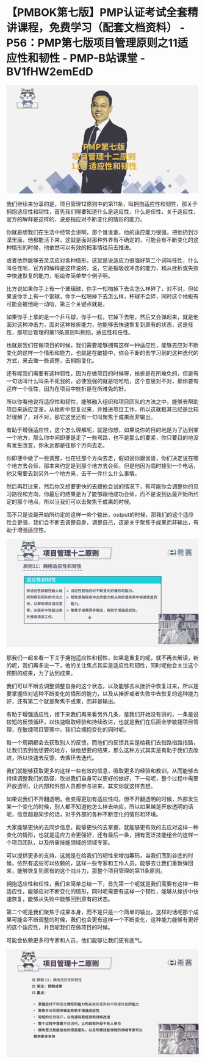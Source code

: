 # 【PMBOK第七版】PMP认证考试全套精讲课程，免费学习（配套文档资料） - P56：PMP第七版项目管理原则之11适应性和韧性 - PMP-B站课堂 - BV1fHW2emEdD

![](img/e3d018a7db9960427bcf34253471abf0_0.png)

我们继续来分享的是，项目管理12原则中的第11条，叫拥抱适应性和韧性，那关于拥抱适应性和韧性，首先我们得要知道什么是适应性，什么是任性，关于适应性，官方的解释是这样的，说是指应对不断变化的情形的能力。

你就是想我们在生活中经常会讲啊，那个谁谁谁，他的适应能力很强，把他扔到沙漠里面，他都能活下来，这就是面对那种外界有不确定的，可能会有不断变化的这种情形的时候，他依然可以有效的把事情往前去推进。

或者依然能够去灵活应对各种情形，这就是说适应力很强好第二个词叫任性，什么叫任性呢，官方的解释是这样说的，说，它是指吸收冲击的能力，和从挫折或失败中快速恢复的能力，呃给你简单举个例子啊。

比方说如果你手上有一个玻璃球，你手一松啪掉下去会怎么样碎了，对不对，但如果说你手上有一个钢球，你手一松啪掉下去怎么样，杆球不会碎，同时这个地板有可能会被他砸一动哈，第三个关键点就是。

如果你手上拿的是一个乒乓球，你手一松，它掉下去啪，然后又会弹起来，就是他面对这种冲击力，面对这种挫折能力，他能够去快速恢复到原有的状态，这是任性，那项目管理的第11条原则叫拥抱，适应性和任性。

也就是我们在做项目的时候，我们需要能够拥有这样一种适应性，能够去应对不断变化的这样一个情形和能力，也就是在敏捷中，你会不断的去学习到的这种迭代的方式，来去做一些调整，去拥抱变化。

还有呢我们需要有这种韧性，因为在做项目的时候呀，挫折是在所难免的，但是有一句话叫什么叫杀不死我的，必使我强的就是哈哈哈，这个意思对不对，那你要有这样一个任性，因为在项目中挫折是在所难免的好。

所以你看他说将适应性和韧性，能够融入组织和项目团队的方法之中，能够去帮助项目来适应变革，从挫折中恢复过来，并推进项目工作，所以这就极其已经是比较好理解了，对不对，那它这里还有一句叫聚焦于成果而非输出。

有助于增强适应性，这个怎么理解呢，就是你想，如果说你的目的地是为了达到某一个地方，那么你中间即便是走了一些弯路，也不是那么的要紧，你只要目的地没有发生改变，你永远都是往那个方向去走。

你即便中做了一些调整，也在往那个方向去走，假如说你跟谁谁，你们决定说在哪个地方去会师，那本来约定是到那个地方去会师，但是他因为临时接到一个电话，他又需要去到另外一个地方来，去干一件什么什么事情。

然后再赶过来，然后你又想要更快的去跟他会试的情况下，有可能你会调整你的见习路径和方向，你最后的结果是为了能够跟他成功会师，而不是说到达最开始所约定的那个地点，所以当我们可以去聚焦于成果的时候。

而不只是说最开始所约定的这样一些个输出，output的时候，那我们的这个适应性会更强，我们会不断去调整自身，调整自己，这是关于聚焦于成果而非输出，有助于增强适应性。



![](img/e3d018a7db9960427bcf34253471abf0_2.png)

那我们一起来看一下关于拥抱适应性和韧性，如果是重复的呢，就不再去解读，新的呢，我们再多说一下，他的关注焦点其实是适应性和韧性，同时呢他会关注这个预期的成果，为了达到成果。

我们可以不断去调整调整自身的这个状态，以及能够去从挫折中恢复过来，所以是要掌握应对这种不断变化的情形的能力，以及从挫折或者失败中去恢复的这种能力好，还有第二个就是聚焦于成果，而非是输出。

有助于增强适应性，接下来我们再来看另外几条，是我们开始没有讲的，一条是说较短的反馈循环，以快速吸取经验和持续改进，也就是我们在后面会学敏捷项目管理，在敏捷项目管理中，我们会拥抱变化的同时呢。

每一个周期都会去获取别人的反馈，而他们的反馈其实是给我们去指路指路指路，让我们去到他想要的地方，做他想要的结果，那么这种方式其实是有助于我们去改进，所以快速去反馈，去循环去迭代。

我们就能够获取更多的这样一些有效的信息，吸取更多的经验和教训，从而能够去持续调整我们的路径，改进我们自身可以更好的做好，下一句呢，整个过程中需要开放透明，让内部和外部人员都参与进来，其实你就这样去想。

如果说我们不开翻透明，会变得更加有适应性吗，但不开翻透明的时候，外部发生某一个变化的时候，别人都不知道他怎么样去响应，所以如果越是开放透明的话呢，信息越是同步的话，对于外部的各种不断变化的情形和环境。

大家能够更快的去同步信息，能够更快的去掌握，就能够更有效的去应对这样一种变化的情形，也就是适应力会更强好，还有最后一条，拥有宽泛技能组合的这样一个项目团队，以及所需技能领域的领域专家。

可以提供更多的支持，这就是在给我们的韧性来增加筹码，当我们荡到谷底的时候，依然有这些可以依赖的，这样一些专家和工作人员，能够去让我们重新弹回来，能够恢复到原有的这个战斗力，那整个项目管理的第11条原则。

拥抱适应性和任性，我们来简单总结一下，首先第一个呢就是我们需要有这样一种适应性，能够应对不断变化的情形，同时呢需要有这样一个韧性，能够从挫折中快速恢复，能够从失败中能够回到原有的状态。

第二个呢是我们聚焦于成果本身，而不是只是一个简单的输出，这样的话呢那个成果可能会不断调整的时候，我们也会更有这样一个不断变化，这种能力能够有更好的这个适应性，并且呢我们在做项目的时候。

可能会依赖更多的专家和人员，他们能够让我们更有底气。

![](img/e3d018a7db9960427bcf34253471abf0_4.png)